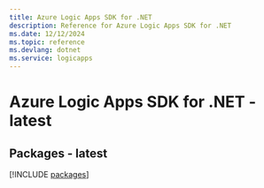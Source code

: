 ```yaml
---
title: Azure Logic Apps SDK for .NET
description: Reference for Azure Logic Apps SDK for .NET
ms.date: 12/12/2024
ms.topic: reference
ms.devlang: dotnet
ms.service: logicapps
---
```

# Azure Logic Apps SDK for .NET - latest
## Packages - latest
[!INCLUDE [packages](logic-apps-index.md)]